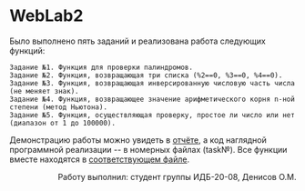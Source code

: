   # WebLab2
  Было выполнено пять заданий и реализована работа следующих функций:
  
    Задание №1. Функция для проверки палиндромов.
    Задание №2. Функция, возвращающая три списка (%2==0, %3==0, %4==0).
    Задание №3. Функция, возвращающая инверсированную числовую часть числа (не меняет знак).
    Задание №4. Функция, возвращающее значение арифметического корня n-ной степени (метод Ньютона).
    Задание №5. Функция, осуществляющая проверку, простое ли число или нет (диапазон от 1 до 100000).
  
  Демонстрацию работы можно увидеть в [отчёте](https://github.com/Nelistik/WebLab2/blob/main/Отчёт%20по%20лабораторной%20работе%202%20(ИДБ-20-08%3B%20Денисов%20О.М).docx), а код наглядной программной реализации -- в номерных файлах (task№). Все функции вместе находятся в [соответствующем файле](https://github.com/Nelistik/WebLab2/blob/main/allFunctionsTogether(1to5).py).
  
  
  
  <div style="text-align: right"> Работу выполнил: студент группы ИДБ-20-08, Денисов О.М. </div>
